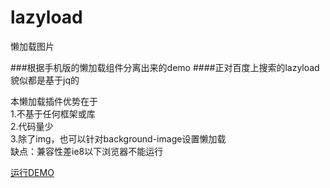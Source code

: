 # lazyload
懒加载图片

###根据手机版的懒加载组件分离出来的demo
####正对百度上搜索的lazyload貌似都是基于jq的

本懒加载插件优势在于  
1.不基于任何框架或库  
2.代码量少  
3.除了img，也可以针对background-image设置懒加载  
缺点：兼容性差ie8以下浏览器不能运行

[运行DEMO](http://www.luoyongjie.cn/mygit/lazyload/)
